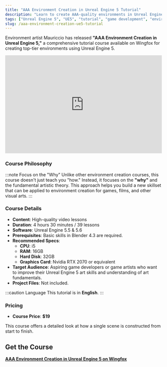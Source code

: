 ```yaml
---
title: "AAA Environment Creation in Unreal Engine 5 Tutorial"
description: "Learn to create AAA-quality environments in Unreal Engine 5 with this comprehensive tutorial course by Mauriccio, available on Wingfox."
tags: ["Unreal Engine 5", "UE5", "tutorial", "game development", "environment art", "3D art", "gamedev", "Wingfox", "Mauriccio"]
slug: /aaa-environment-creation-ue5-tutorial
---
```


Environment artist Mauriccio has released **"AAA Environment Creation in Unreal Engine 5,"** a comprehensive tutorial course available on Wingfox for creating top-tier environments using Unreal Engine 5.

<iframe width="100%" height="315" src="https://www.youtube.com/embed/9KIY7V1ww0k" title="YouTube video player" frameborder="0" allow="accelerometer; autoplay; clipboard-write; encrypted-media; gyroscope; picture-in-picture" allowfullscreen></iframe>

### Course Philosophy

:::note Focus on the "Why"
Unlike other environment creation courses, this course doesn't just teach you "how." Instead, it focuses on the **"why"** and the fundamental artistic theory. This approach helps you build a new skillset that can be applied to environment creation for games, films, and other visual arts.
:::

### Course Details

-   **Content**: High-quality video lessons
-   **Duration**: 4 hours 30 minutes / 39 lessons
-   **Software**: Unreal Engine 5.5 & 5.6
-   **Prerequisites**: Basic skills in Blender 4.3 are required.
-   **Recommended Specs**:
    -   **CPU**: i5
    -   **RAM**: 16GB
    -   **Hard Disk**: 32GB
    -   **Graphics Card**: Nvidia RTX 2070 or equivalent
-   **Target Audience**: Aspiring game developers or game artists who want to improve their Unreal Engine 5 art skills and understanding of art fundamentals.
-   **Project Files**: Not included.

:::caution Language
This tutorial is in **English**.
:::

### Pricing

-   **Course Price**: **$19**

This course offers a detailed look at how a single scene is constructed from start to finish.

## Get the Course

[**AAA Environment Creation in Unreal Engine 5 on Wingfox**](https://www.wingfox.com/c/9528_1574_50392)
